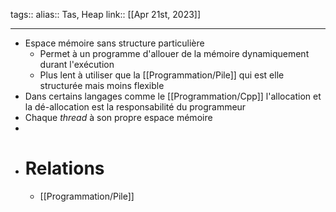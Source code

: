 tags::
alias:: Tas, Heap
link::
[[Apr 21st, 2023]]
***

- Espace mémoire sans structure particulière
	- Permet à un programme d'allouer de la mémoire dynamiquement durant l'exécution
	- Plus lent à utiliser que la [[Programmation/Pile]] qui est elle structurée mais moins flexible
- Dans certains langages comme le [[Programmation/Cpp]] l'allocation et la dé-allocation est la responsabilité du programmeur
- Chaque *thread* à son propre espace mémoire
-
- # Relations
	- [[Programmation/Pile]]